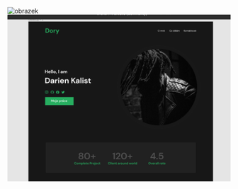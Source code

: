 

![obrazek](https://github.com/kalibear99/React_ukol/assets/148329667/21d761ff-9dd3-416f-97e3-b23c74f9627a)
![homepage](https://github.com/kalibear99/React_ukol/blob/main/public/homepage.png?raw=true)

